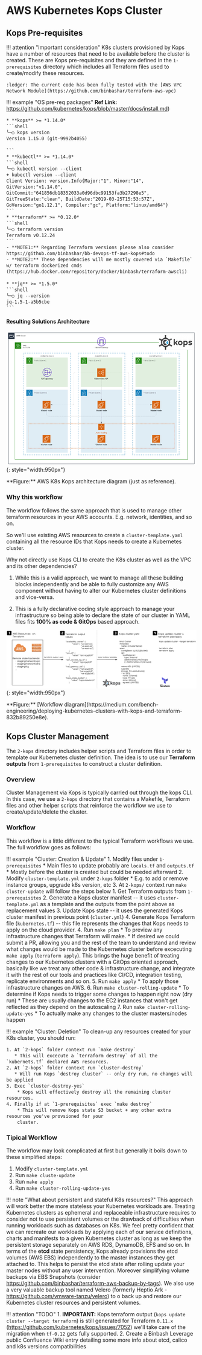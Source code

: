 # AWS Kubernetes Kops Cluster

## Kops Pre-requisites

!!! attention "Important consideration"
    K8s clusters provisioned by Kops have a number of resources that need to be available before the
    cluster is created. These are Kops pre-requisites and they are defined in the `1-prerequisites`
    directory which includes all Terraform files used to create/modify these resources.

    :ledger: The current code has been fully tested with the [AWS VPC Network Module](https://github.com/binbashar/terraform-aws-vpc)

!!! example "OS pre-req packages"
    **Ref Link:** https://github.com/kubernetes/kops/blob/master/docs/install.md)
    
    * **kops** >= *1.14.0*
    ```shell
    ╰─○ kops version                                                                                      
    Version 1.15.0 (git-9992b4055)
    
    ```
    * **kubectl** >= *1.14.0*
    ```shell
    ╰─○ kubectl version --client
    + kubectl version --client
    Client Version: version.Info{Major:"1", Minor:"14", GitVersion:"v1.14.0", GitCommit:"641856db18352033a0d96dbc99153fa3b27298e5", GitTreeState:"clean", BuildDate:"2019-03-25T15:53:57Z", GoVersion:"go1.12.1", Compiler:"gc", Platform:"linux/amd64"}
    ```
    * **terraform** >= *0.12.0*
    ```shell
    ╰─○ terraform version
    Terraform v0.12.24
    ```
    - **NOTE1:** Regarding Terraform versions please also consider https://github.com/binbashar/bb-devops-tf-aws-kops#todo
    - **NOTE2:** These dependencies will me mostly covered via `Makefile` w/ terraform dockerized cmds (https://hub.docker.com/repository/docker/binbash/terraform-awscli)
    
    * **jq** >= *1.5.0*
    ```shell
    ╰─○ jq --version
    jq-1.5-1-a5b5cbe
    ```

#### Resulting Solutions Architecture
![leverage-aws-k8s-kops](../../assets/images/diagrams/aws-k8s-kops.png "Leverage"){: style="width:950px"}
<figcaption>**Figure:** AWS K8s Kops architecture diagram (just as reference).</figcaption>


### Why this workflow
The workflow follows the same approach that is used to manage other terraform resources in your AWS accounts.
E.g. network, identities, and so on.

So we'll use existing AWS resources to create a `cluster-template.yaml` containing all the resource
IDs that Kops needs to create a Kubernetes cluster.

Why not directly use Kops CLI to create the K8s cluster as well as the VPC and its other dependencies?

1. While this is a valid approach, we want to manage all these building blocks independently and be able to
fully customize any AWS component without having to alter our Kubernetes cluster definitions and vice-versa.

2. This is a fully declarative coding style approach to manage your infrastructure so being able to declare
the state of our cluster in YAML files fits **100% as code & GitOps** based approach.

![leverage-aws-k8s-kops](../../assets/images/diagrams/aws-k8s-kops-tf.png "Leverage"){: style="width:950px"}
<figcaption>**Figure:** [Workflow diagram](https://medium.com/bench-engineering/deploying-kubernetes-clusters-with-kops-and-terraform-832b89250e8e).</figcaption>

## Kops Cluster Management
The `2-kops` directory includes helper scripts and Terraform files in order to template our Kubernetes
cluster definition. The idea is to use our **Terraform outputs** from `1-prerequisites` to construct a cluster definition.

### Overview
Cluster Management via Kops is typically carried out through the kops CLI. In this case, we use a `2-kops` directory that contains a Makefile, Terraform files and other helper scripts that reinforce the workflow we use to create/update/delete the cluster.

### Workflow
This workflow is a little different to the typical Terraform workflows we use. The full workflow goes as follows:

!!! example "Cluster: Creation & Update"
    1. Modify files under `1-prerequisites`
       * Main files to update probably are `locals.tf` and `outputs.tf`
       * Mostly before the cluster is created but could be needed afterward
    2. Modify `cluster-template.yml` under `2-kops` folder
       * E.g. to add or remove instance groups, upgrade k8s version, etc
    3. At `2-kops/` context run `make cluster-update` will follow the steps below
       1. Get Terraform outputs from `1-prerequisites`
       2. Generate a Kops cluster manifest -- it uses `cluster-template.yml` as a template and the outputs from the point above as replacement values
       3. Update Kops state -- it uses the generated Kops cluster manifest in previous point (`cluster.yml`)
       4. Generate Kops Terraform file (`kubernetes.tf`) -- this file represents the changes that Kops needs to apply on the cloud provider.
    4. Run `make plan`
       * To preview any infrastructure changes that Terraform will make.
       * If desired we could submit a PR, allowing you and the rest of the team to understand and review what changes would
       be made to the Kubernetes cluster before excecuting `make apply` (`terraform apply`). This brings the huge benefit
       of treating changes to our Kubernetes clusters with a GitOps oriented approach, basically like we treat any other
       code & infrastructure change, and integrate it with the rest of our tools and practices like CI/CD, integration
       testing, replicate environments and so on.
    5. Run `make apply`
       * To apply those infrastructure changes on AWS.
    6. Run `make cluster-rolling-update`
       * To determine if Kops needs to trigger some changes to happen right now (dry run)
       * These are usually changes to the EC2 instances that won't get reflected as they depend on the autoscaling
    7. Run `make cluster-rolling-update-yes`
       * To actually make any changes to the cluster masters/nodes happen
 
!!! example "Cluster: Deletion"
    To clean-up any resources created for your K8s cluster, you should run:
    
    1. At `2-kops` folder context run `make destroy`
       * This will excecute a `terraform destroy` of all the `kubernets.tf` declared AWS resources.
    2. At `2-kops` folder context run `cluster-destroy`
       * Will run Kops `destroy cluster` -- only dry run, no changes will be applied
    3. Exec `cluster-destroy-yes`
        * Kops will effectively destroy all the remaining cluster resources.
    4. Finally if at `1-prerequisites` exec `make destroy`
        * This will remove Kops state S3 bucket + any other extra resources you've provsioned for your
        cluster.

### Tipical Workflow
The workflow may look complicated at first but generally it boils down to these simplified steps:
1. Modify `cluster-template.yml`
2. Run `make cluste-update`
3. Run `make apply`
4. Run `make cluster-rolling-update-yes`

!!! note "What about persistent and stateful K8s resources?"
    This approach will work better the more stateless your Kubernetes workloads are.
    Treating Kubernetes clusters as ephemeral and replaceable infrastructure requires to consider
    not to use persistent volumes or the drawback of difficulties when running workloads such as
    databases on K8s. We feel pretty confident that we can recreate our workloads by applying each
    of our service definitions, charts and manifests to a given Kubernetes cluster as long as we keep
    the persistent storage separately on AWS RDS, DynamoDB, EFS and so on. In terms of the **etcd**
    state persistency, Kops already provisions the etcd volumes (AWS EBS) independently to the master
    instances they get attached to. This helps to persist the etcd state after rolling update your master
    nodes without any user intervention. Moreover simplifying volume backups via EBS Snapshots
    (consider https://github.com/binbashar/terraform-aws-backup-by-tags). We also use a very valuable
    backup tool named Velero (formerly Heptio Ark - https://github.com/vmware-tanzu/velero) to o back
    up and restore our Kubernetes cluster resources and persistent volumes.


!!! attention "TODO"
    1. **IMPORTANT:** Kops terraform output (`kops update cluster --target terraform`) is still generated for Terraform `0.11.x`
          (https://github.com/kubernetes/kops/issues/7052) we'll take care of the migration when `tf-0.12` gets fully supported.
    2. Create a Binbash Leverage public Confluence Wiki entry detailing some more info about etcd, calico and k8s versions
    compatibilities

